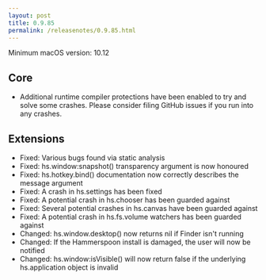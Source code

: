 ```yaml
---
layout: post
title: 0.9.85
permalink: /releasenotes/0.9.85.html
---
```


Minimum macOS version: 10.12

## Core

  * Additional runtime compiler protections have been enabled to try and solve some crashes. Please consider filing GitHub issues if you run into any crashes.

## Extensions

  * Fixed: Various bugs found via static analysis
  * Fixed: hs.window:snapshot() transparency argument is now honoured
  * Fixed: hs.hotkey.bind() documentation now correctly describes the message argument
  * Fixed: A crash in hs.settings has been fixed
  * Fixed: A potential crash in hs.chooser has been guarded against
  * Fixed: Several potential crashes in hs.canvas have been guarded against
  * Fixed: A potential crash in hs.fs.volume watchers has been guarded against
  * Changed: hs.window.desktop() now returns nil if Finder isn't running
  * Changed: If the Hammerspoon install is damaged, the user will now be notified
  * Changed: hs.window:isVisible() will now return false if the underlying hs.application object is invalid
